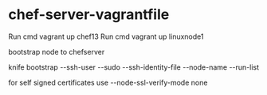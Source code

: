 # chef-server-vagrantfile

  Run cmd vagrant up chef13 
  Run cmd vagrant up linuxnode1 
  
  bootstrap node to chefserver
  
  knife bootstrap <ip-address> --ssh-user <vagrant> --sudo --ssh-identity-file <vagrant private key file location> --node-name <node-name> --run-list <runlist> 
  
  for self signed certificates use --node-ssl-verify-mode none
